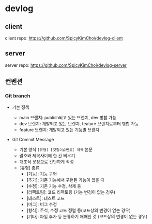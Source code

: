 # devlog

## client 
client repo: https://github.com/SpicyKimChoi/devlog-client

## server
server repo: https://github.com/SpicyKimChoi/devlog-server

## 컨벤션

### Git branch 

* 기본 정책
  * main 브랜치: publish되고 있는 브랜치, dev 병합 가능
  * dev 브랜치: 개발되고 있는 브랜치, feature 브랜치로부터 병합 가능
  * feature 브랜치: 개발되고 있는 기능별 브랜치

* Git Commit Message
  * 기본 양식
    `[유형] [깃헙이슈번호] 제목`
    본문
  * 괄호와 제목사이에 한 칸 띄우기
  * 개조식 문장으로 간단하게 작성
  * [유형] 종류
    * [기능]: 기능 구현
    * [추가]: 기존 기능에서 구현된 기능이 있을 때
    * [수정]: 기존 기능 수정, 삭제 등
    * [리팩토링]: 코드 리펙토링 (기능 변경이 없는 경우)
    * [테스트]: 테스트 코드
    * [버그]: 버그 수정
    * [형식]: 주석, 수정 코드 정렬 등(코드상의 변경이 없는 경우)
    * [기타]: 파일 추가 등 분류하기 애매한 것 (코드상의 변경이 없는 경우)  
